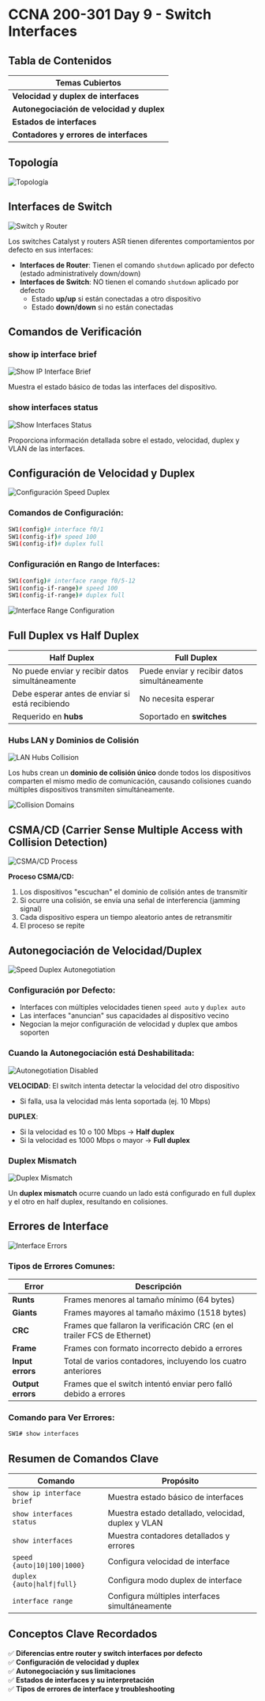 # CCNA 200-301 Day 9 - Switch Interfaces

## Tabla de Contenidos
| Temas Cubiertos |
|-----------------|
| **Velocidad y duplex de interfaces** |
| **Autonegociación de velocidad y duplex** |
| **Estados de interfaces** |
| **Contadores y errores de interfaces** |

## Topología
![Topología](images/dia9/topologia.png)

## Interfaces de Switch


![Switch y Router](images/dia9/catalyst-switch-router.png)

Los switches Catalyst y routers ASR tienen diferentes comportamientos por defecto en sus interfaces:

- **Interfaces de Router**: Tienen el comando `shutdown` aplicado por defecto (estado administratively down/down)
- **Interfaces de Switch**: NO tienen el comando `shutdown` aplicado por defecto
  - Estado **up/up** si están conectadas a otro dispositivo
  - Estado **down/down** si no están conectadas

## Comandos de Verificación

### show ip interface brief
![Show IP Interface Brief](images/dia9/show-ip-interface-brief.png)

Muestra el estado básico de todas las interfaces del dispositivo.

### show interfaces status
![Show Interfaces Status](images/dia9/show-interfaces-status.png)

Proporciona información detallada sobre el estado, velocidad, duplex y VLAN de las interfaces.

## Configuración de Velocidad y Duplex

![Configuración Speed Duplex](images/dia9/speed-duplex-config.png)

### Comandos de Configuración:
```bash
SW1(config)# interface f0/1
SW1(config-if)# speed 100
SW1(config-if)# duplex full
```

### Configuración en Rango de Interfaces:
```bash
SW1(config)# interface range f0/5-12
SW1(config-if-range)# speed 100
SW1(config-if-range)# duplex full
```

![Interface Range Configuration](images/dia9/interface-range-config.png)

## Full Duplex vs Half Duplex


| **Half Duplex** | **Full Duplex** |
|-----------------|-----------------|
| No puede enviar y recibir datos simultáneamente | Puede enviar y recibir datos simultáneamente |
| Debe esperar antes de enviar si está recibiendo | No necesita esperar |
| Requerido en **hubs** | Soportado en **switches** |

### Hubs LAN y Dominios de Colisión

![LAN Hubs Collision](images/dia9/lan-hubs-collision.png)

Los hubs crean un **dominio de colisión único** donde todos los dispositivos comparten el mismo medio de comunicación, causando colisiones cuando múltiples dispositivos transmiten simultáneamente.

![Collision Domains](images/dia9/collision-domains.png)

## CSMA/CD (Carrier Sense Multiple Access with Collision Detection)

![CSMA/CD Process](images/dia9/csma-cd-process.png)

**Proceso CSMA/CD:**
1. Los dispositivos "escuchan" el dominio de colisión antes de transmitir
2. Si ocurre una colisión, se envía una señal de interferencia (jamming signal)
3. Cada dispositivo espera un tiempo aleatorio antes de retransmitir
4. El proceso se repite

## Autonegociación de Velocidad/Duplex

![Speed Duplex Autonegotiation](images/dia9/speed-duplex-autoneg.png)

### Configuración por Defecto:
- Interfaces con múltiples velocidades tienen `speed auto` y `duplex auto`
- Las interfaces "anuncian" sus capacidades al dispositivo vecino
- Negocian la mejor configuración de velocidad y duplex que ambos soporten

### Cuando la Autonegociación está Deshabilitada:

![Autonegotiation Disabled](images/dia9/autoneg-disabled.png)

**VELOCIDAD**: El switch intenta detectar la velocidad del otro dispositivo
- Si falla, usa la velocidad más lenta soportada (ej. 10 Mbps)

**DUPLEX**: 
- Si la velocidad es 10 o 100 Mbps → **Half duplex**
- Si la velocidad es 1000 Mbps o mayor → **Full duplex**

### Duplex Mismatch

![Duplex Mismatch](images/dia9/duplex-mismatch.png)

Un **duplex mismatch** ocurre cuando un lado está configurado en full duplex y el otro en half duplex, resultando en colisiones.

## Errores de Interface

![Interface Errors](images/dia9/interface-errors.png)

### Tipos de Errores Comunes:

| **Error** | **Descripción** |
|-----------|-----------------|
| **Runts** | Frames menores al tamaño mínimo (64 bytes) |
| **Giants** | Frames mayores al tamaño máximo (1518 bytes) |
| **CRC** | Frames que fallaron la verificación CRC (en el trailer FCS de Ethernet) |
| **Frame** | Frames con formato incorrecto debido a errores |
| **Input errors** | Total de varios contadores, incluyendo los cuatro anteriores |
| **Output errors** | Frames que el switch intentó enviar pero falló debido a errores |

### Comando para Ver Errores:
```bash
SW1# show interfaces
```

## Resumen de Comandos Clave

| **Comando** | **Propósito** |
|-------------|---------------|
| `show ip interface brief` | Muestra estado básico de interfaces |
| `show interfaces status` | Muestra estado detallado, velocidad, duplex y VLAN |
| `show interfaces` | Muestra contadores detallados y errores |
| `speed {auto\|10\|100\|1000}` | Configura velocidad de interface |
| `duplex {auto\|half\|full}` | Configura modo duplex de interface |
| `interface range` | Configura múltiples interfaces simultáneamente |

## Conceptos Clave Recordados

✅ **Diferencias entre router y switch interfaces por defecto**  
✅ **Configuración de velocidad y duplex**  
✅ **Autonegociación y sus limitaciones**  
✅ **Estados de interfaces y su interpretación**  
✅ **Tipos de errores de interface y troubleshooting**